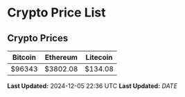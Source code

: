 # Crypto Price List

## Crypto Prices
| Bitcoin | Ethereum | Litecoin |
| ------- | -------- | -------- |
| $96343 | $3802.08 | $134.08 |
**Last Updated:** 2024-12-05 22:36 UTC
**Last Updated:** $DATE$
